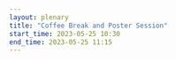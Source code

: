 ```yaml
---
layout: plenary
title: "Coffee Break and Poster Session"
start_time: 2023-05-25 10:30
end_time: 2023-05-25 11:15
---
```

